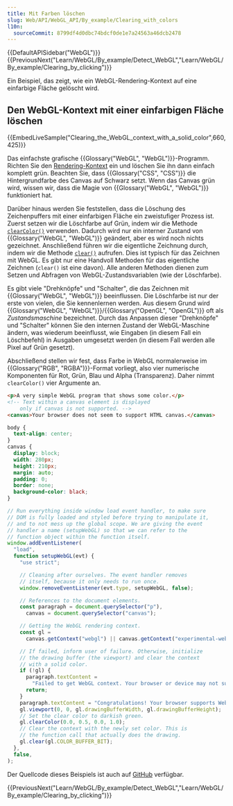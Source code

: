 ```yaml
---
title: Mit Farben löschen
slug: Web/API/WebGL_API/By_example/Clearing_with_colors
l10n:
  sourceCommit: 8799df4d0dbc74bdcf0de1e7a24563a46dcb2478
---
```


{{DefaultAPISidebar("WebGL")}}{{PreviousNext("Learn/WebGL/By_example/Detect_WebGL","Learn/WebGL/By_example/Clearing_by_clicking")}}

Ein Beispiel, das zeigt, wie ein WebGL-Rendering-Kontext auf eine einfarbige Fläche gelöscht wird.

## Den WebGL-Kontext mit einer einfarbigen Fläche löschen

{{EmbedLiveSample("Clearing_the_WebGL_context_with_a_solid_color",660,425)}}

Das einfachste grafische {{Glossary("WebGL", "WebGL")}}-Programm. Richten Sie den [Rendering-Kontext](/de/docs/Web/API/WebGLRenderingContext) ein und löschen Sie ihn dann einfach komplett grün. Beachten Sie, dass {{Glossary("CSS", "CSS")}} die Hintergrundfarbe des Canvas auf Schwarz setzt. Wenn das Canvas grün wird, wissen wir, dass die Magie von {{Glossary("WebGL", "WebGL")}} funktioniert hat.

Darüber hinaus werden Sie feststellen, dass die Löschung des Zeichenpuffers mit einer einfarbigen Fläche ein zweistufiger Prozess ist. Zuerst setzen wir die Löschfarbe auf Grün, indem wir die Methode [`clearColor()`](/de/docs/Web/API/WebGLRenderingContext/clearColor) verwenden. Dadurch wird nur ein interner Zustand von {{Glossary("WebGL", "WebGL")}} geändert, aber es wird noch nichts gezeichnet. Anschließend führen wir die eigentliche Zeichnung durch, indem wir die Methode [`clear()`](/de/docs/Web/API/WebGLRenderingContext/clear) aufrufen. Dies ist typisch für das Zeichnen mit WebGL. Es gibt nur eine Handvoll Methoden für das eigentliche Zeichnen (`clear()` ist eine davon). Alle anderen Methoden dienen zum Setzen und Abfragen von WebGL-Zustandsvariablen (wie der Löschfarbe).

Es gibt viele "Drehknöpfe" und "Schalter", die das Zeichnen mit {{Glossary("WebGL", "WebGL")}} beeinflussen. Die Löschfarbe ist nur der erste von vielen, die Sie kennenlernen werden. Aus diesem Grund wird {{Glossary("WebGL", "WebGL")}}/{{Glossary("OpenGL", "OpenGL")}} oft als _Zustandsmaschine_ bezeichnet. Durch das Anpassen dieser "Drehknöpfe" und "Schalter" können Sie den internen Zustand der WebGL-Maschine ändern, was wiederum beeinflusst, wie Eingaben (in diesem Fall ein Löschbefehl) in Ausgaben umgesetzt werden (in diesem Fall werden alle Pixel auf Grün gesetzt).

Abschließend stellen wir fest, dass Farbe in WebGL normalerweise im {{Glossary("RGB", "RGBA")}}-Format vorliegt, also vier numerische Komponenten für Rot, Grün, Blau und Alpha (Transparenz). Daher nimmt `clearColor()` vier Argumente an.

```html
<p>A very simple WebGL program that shows some color.</p>
<!-- Text within a canvas element is displayed
    only if canvas is not supported. -->
<canvas>Your browser does not seem to support HTML canvas.</canvas>
```

```css
body {
  text-align: center;
}
canvas {
  display: block;
  width: 280px;
  height: 210px;
  margin: auto;
  padding: 0;
  border: none;
  background-color: black;
}
```

```js
// Run everything inside window load event handler, to make sure
// DOM is fully loaded and styled before trying to manipulate it,
// and to not mess up the global scope. We are giving the event
// handler a name (setupWebGL) so that we can refer to the
// function object within the function itself.
window.addEventListener(
  "load",
  function setupWebGL(evt) {
    "use strict";

    // Cleaning after ourselves. The event handler removes
    // itself, because it only needs to run once.
    window.removeEventListener(evt.type, setupWebGL, false);

    // References to the document elements.
    const paragraph = document.querySelector("p"),
      canvas = document.querySelector("canvas");

    // Getting the WebGL rendering context.
    const gl =
      canvas.getContext("webgl") || canvas.getContext("experimental-webgl");

    // If failed, inform user of failure. Otherwise, initialize
    // the drawing buffer (the viewport) and clear the context
    // with a solid color.
    if (!gl) {
      paragraph.textContent =
        "Failed to get WebGL context. Your browser or device may not support WebGL.";
      return;
    }
    paragraph.textContent = "Congratulations! Your browser supports WebGL.";
    gl.viewport(0, 0, gl.drawingBufferWidth, gl.drawingBufferHeight);
    // Set the clear color to darkish green.
    gl.clearColor(0.0, 0.5, 0.0, 1.0);
    // Clear the context with the newly set color. This is
    // the function call that actually does the drawing.
    gl.clear(gl.COLOR_BUFFER_BIT);
  },
  false,
);
```

Der Quellcode dieses Beispiels ist auch auf [GitHub](https://github.com/idofilin/webgl-by-example/tree/master/clearing-with-colors) verfügbar.

{{PreviousNext("Learn/WebGL/By_example/Detect_WebGL","Learn/WebGL/By_example/Clearing_by_clicking")}}
